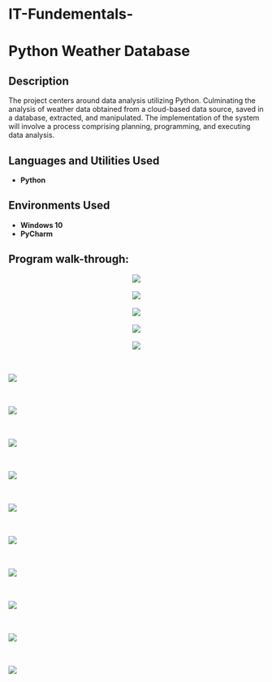 # IT-Fundementals-

<h1>Python Weather Database</h1>


<h2>Description</h2>
The project centers around data analysis utilizing Python. Culminating the analysis of weather data obtained from a cloud-based data source, saved in a database, extracted, and manipulated. The implementation of the system will involve a process comprising planning, programming, and executing data analysis.
<br />


<h2>Languages and Utilities Used</h2>

- <b>Python</b> 


<h2>Environments Used </h2>

- <b>Windows 10</b> 
- <b>PyCharm</b> 

<h2>Program walk-through:</h2>

<p align="center">

<img src="https://github.com/Radel024/IT-Fundementals-/assets/137848295/2b6e3104-6845-448f-8cb1-2becd26aae66"/>
<br />
<br />
 

<img src="https://github.com/Radel024/IT-Fundementals-/assets/137848295/ecef99d5-bd28-4fe4-8158-83f6e5107e58"/>
<br />
<br />

<img src="https://github.com/Radel024/IT-Fundementals-/assets/137848295/7547aa72-5a73-4a03-bf12-c7329d0815a1"/>
<br />
<br />

<img src="https://github.com/Radel024/IT-Fundementals-/assets/137848295/60a9b098-b16a-4b4a-8a18-0c789dce018b"/>
<br />
<br />

<img src="https://github.com/Radel024/IT-Fundementals-/assets/137848295/de884ac4-9c43-420b-940f-e8c9719f68b3"/>
<br />
<br />

<br/><img src="https://github.com/Radel024/IT-Fundementals-/assets/137848295/24837b3c-31e4-4116-a341-2eb82f4f551a"/>
<br />
<br />

<br/><img src="https://github.com/Radel024/IT-Fundementals-/assets/137848295/3a990a99-04eb-44a1-84bc-18cc02b3132b"/>
<br/>
<br/>

<br/><img src="https://github.com/Radel024/IT-Fundementals-/assets/137848295/ccd57826-0c58-4e82-8b4b-fc683b7f3d95"/>
<br/>
<br/>


<br/><img src="https://github.com/Radel024/IT-Fundementals-/assets/137848295/8c046fc7-d893-439c-9e0a-0cd5b8da04ed"/>
<br/>
<br/>

<br/><img src="https://github.com/Radel024/IT-Fundementals-/assets/137848295/331cc00d-d537-49d6-abbc-aac3f2e2e21b"/>
<br/>
<br/>

<br/><img src="https://github.com/Radel024/IT-Fundementals-/assets/137848295/bae749ac-c19d-4b64-9399-ff0c7bea4385"/>
<br/>
<br/>

<br/><img src="https://github.com/Radel024/IT-Fundementals-/assets/137848295/4a312cf9-d609-4672-9e72-8480aba0802f"/>
<br/>
<br/>

<br/><img src="https://github.com/Radel024/IT-Fundementals-/assets/137848295/e99aa0a5-8c80-451f-bb0c-2cb6cca13450"/>
<br/>
<br/>

<br/><img src="https://github.com/Radel024/IT-Fundementals-/assets/137848295/07535d08-4a5b-438f-983a-447cb5bd2f90"/>
<br/>
<br/>

<br/><img src="https://github.com/Radel024/IT-Fundementals-/assets/137848295/959521cd-74a0-4092-8aa7-a2933fcc9ba8"/>
<br/>
<br/>


<!--
 ```diff
- text in red
+ text in green
! text in orange
# text in gray
@@ text in purple (and bold)@@
```
--!>
